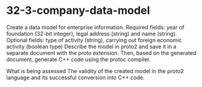 # 32-3-company-data-model

Create a data model for enterprise information.
Required fields: year of foundation (32-bit integer), legal address (string) and name (string).
Optional fields: type of activity (string), carrying out foreign economic activity (boolean type)
Describe the model in proto2 and save it in a separate document with the proto extension.
Then, based on the generated document, generate C++ code using the protoc compiler.

What is being assessed
The validity of the created model in the proto2 language and its successful conversion into C++ code.
